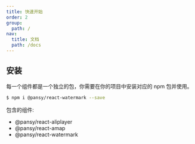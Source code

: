 ```yaml
---
title: 快速开始
order: 2
group:
  path: /
nav:
  title: 文档
  path: /docs
---
```


## 安装

每一个组件都是一个独立的包，你需要在你的项目中安装对应的 npm 包并使用。

```sh
$ npm i @pansy/react-watermark --save
```

包含的组件:

- @pansy/react-aliplayer    
- @pansy/react-amap
- @pansy/react-watermark
